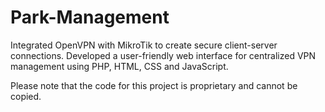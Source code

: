 # Park-Management

Integrated OpenVPN with MikroTik to create secure client-server connections.
Developed a user-friendly web interface for centralized VPN management using PHP, HTML, CSS and JavaScript.

Please note that the code for this project is proprietary and cannot be copied.
